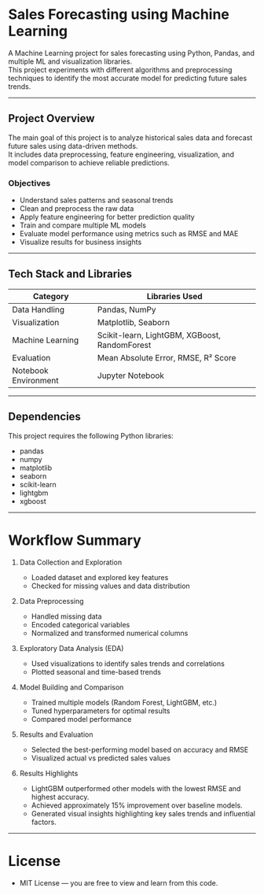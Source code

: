 # Sales Forecasting using Machine Learning

A Machine Learning project for sales forecasting using Python, Pandas, and multiple ML and visualization libraries.  
This project experiments with different algorithms and preprocessing techniques to identify the most accurate model for predicting future sales trends.

---

## Project Overview
The main goal of this project is to analyze historical sales data and forecast future sales using data-driven methods.  
It includes data preprocessing, feature engineering, visualization, and model comparison to achieve reliable predictions.

### Objectives
- Understand sales patterns and seasonal trends  
- Clean and preprocess the raw data  
- Apply feature engineering for better prediction quality  
- Train and compare multiple ML models  
- Evaluate model performance using metrics such as RMSE and MAE  
- Visualize results for business insights  

---

## Tech Stack and Libraries

| Category | Libraries Used |
|-----------|----------------|
| Data Handling | Pandas, NumPy |
| Visualization | Matplotlib, Seaborn |
| Machine Learning | Scikit-learn, LightGBM, XGBoost, RandomForest |
| Evaluation | Mean Absolute Error, RMSE, R² Score |
| Notebook Environment | Jupyter Notebook |

---

## Dependencies

This project requires the following Python libraries:

- pandas  
- numpy  
- matplotlib  
- seaborn  
- scikit-learn  
- lightgbm  
- xgboost  

---
# Workflow Summary

1. Data Collection and Exploration
   - Loaded dataset and explored key features
   - Checked for missing values and data distribution

2. Data Preprocessing
   - Handled missing data
   - Encoded categorical variables
   - Normalized and transformed numerical columns

3. Exploratory Data Analysis (EDA)
   - Used visualizations to identify sales trends and correlations
   - Plotted seasonal and time-based trends

4. Model Building and Comparison
   - Trained multiple models (Random Forest, LightGBM, etc.)
   - Tuned hyperparameters for optimal results
   - Compared model performance

5. Results and Evaluation
   - Selected the best-performing model based on accuracy and RMSE
   - Visualized actual vs predicted sales values

6. Results Highlights
   - LightGBM outperformed other models with the lowest RMSE and highest accuracy.
   - Achieved approximately 15% improvement over baseline models.
   - Generated visual insights highlighting key sales trends and influential factors.

---

# License
   - MIT License — you are free to view and learn from this code.
   

